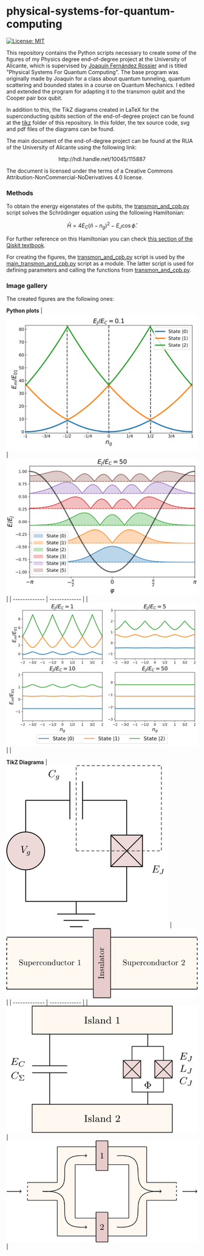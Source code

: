# physical-systems-for-quantum-computing

[![License: MIT](https://img.shields.io/badge/License-MIT-brightgreen.svg)](LICENSE.md)

This repository contains the Python scripts necessary to create some of the figures of my Physics degree end-of-degree project at the University of Alicante, which is supervised by [Joaquín Fernández Rossier](http://jfrossier.blogspot.com/) and is titled "Physical Systems For Quantum Computing". The base program was originally made by Joaquín for a class about quantum tunneling, quantum scattering and bounded states in a course on Quantum Mechanics. I edited and extended the program for adapting it to the transmon qubit and the Cooper pair box qubit. 

In addition to this, the TikZ diagrams created in LaTeX for the superconducting qubits section of the end-of-degree project can be found at the [tikz](tikz) folder of this repository. In this folder, the tex source code, svg and pdf files of the diagrams can be found.

The main document of the end-of-degree project can be found at the RUA of the University of Alicante using the following link:
<p align="center">
http://hdl.handle.net/10045/115887
</p>
The document is licensed under the terms of a Creative Commons Attribution-NonCommercial-NoDerivatives 4.0 license.

### Methods

To obtain the energy eigenstates of the qubits, the [transmon_and_cpb.py](transmon_and_cpb.py) script solves the Schrödinger equation using the following Hamiltonian:

$$
\hat{H} = 4E_C (\hat{n}-n_g)^2 - E_J \cos\hat{\phi}.
$$

For further reference on this Hamiltonian you can check [this section of the Qiskit textbook](https://qiskit.org/textbook/ch-quantum-hardware/transmon-physics.html).

For creating the figures, the [transmon_and_cpb.py](transmon_and_cpb.py) script is used by the [main_transmon_and_cpb.py](main_transmon_and_cpb.py) script as a module. The latter script is used for defining parameters and calling the functions from [transmon_and_cpb.py](transmon_and_cpb.py).

### Image gallery 

The created figures are the following ones:

**Python plots**
|![](images/CooperPairBoxEigenenergies.svg) | ![](images/transmonEnergyLevels.svg)|
| ------------- | ------------- |
|![](images/EmE01-ng.svg) | |

**TikZ Diagrams**
|![](tikz/CooperPairBox.svg) | ![](tikz/JosephsonJunctionDiagram.svg)|
| ------------- | ------------- |
|![](tikz/TransmonCircuit.svg) | ![](tikz/TwoJosephsonJunctions.svg) |



